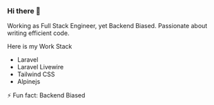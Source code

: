 ### Hi there 👋

Working as Full Stack Engineer, yet Backend Biased. Passionate about writing efficient code.  

Here is my Work Stack
- Laravel
- Laravel Livewire
- Tailwind CSS
- Alpinejs

⚡ Fun fact: Backend Biased

